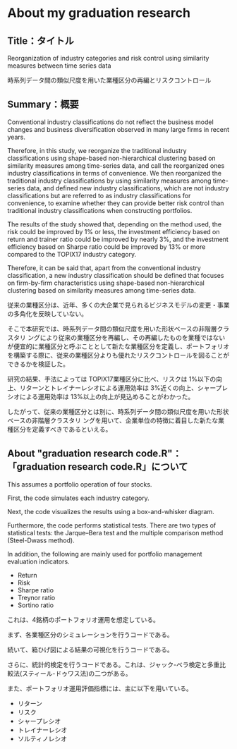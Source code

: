 # About my graduation research

## Title：タイトル
Reorganization of industry categories and risk control using similarity measures between time series data

時系列データ間の類似尺度を用いた業種区分の再編とリスクコントロール

## Summary：概要
Conventional industry classifications do not reflect the business model changes and business diversification observed in many large firms in recent years.

Therefore, in this study, we reorganize the traditional industry classifications using shape-based non-hierarchical clustering based on similarity measures among time-series data, and call the reorganized ones industry classifications in terms of convenience. We then reorganized the traditional industry classifications by using similarity measures among time-series data, and defined new industry classifications, which are not industry classifications but are referred to as industry classifications for convenience, to examine whether they can provide better risk control than traditional industry classifications when constructing portfolios.

The results of the study showed that, depending on the method used, the risk could be improved by 1% or less, the investment efficiency based on return and trainer ratio could be improved by nearly 3%, and the investment efficiency based on Sharpe ratio could be improved by 13% or more compared to the TOPIX17 industry category.

Therefore, it can be said that, apart from the conventional industry classification, a new industry classification should be defined that focuses on firm-by-firm characteristics using shape-based non-hierarchical clustering based on similarity measures among time-series data.

従来の業種区分は、近年、多くの大企業で見られるビジネスモデルの変更・事業の多角化を反映していない。

そこで本研究では、時系列データ間の類似尺度を用いた形状ベースの非階層クラスタリ ングにより従来の業種区分を再編し、その再編したものを業種ではないが便宜的に業種区分と呼ぶこととして新たな業種区分を定義し、ポートフォリオを構築する際に、従来の業種区分よりも優れたリスクコントロールを図ることができるかを検証した。

研究の結果、手法によっては TOPIX17業種区分に比べ、リスクは 1%以下の向上、リターンとトレイナーレシオによる運用効率は 3%近くの向上、シャープレシオによる運用効率は 13%以上の向上が見込めることがわかった。

したがって、従来の業種区分とは別に、時系列データ間の類似尺度を用いた形状ベースの非階層クラスタリ ングを用いて、企業単位の特徴に着目した新たな業種区分を定義すべきであるといえる。

## About "graduation research code.R"：「graduation research code.R」について

This assumes a portfolio operation of four stocks.

First, the code simulates each industry category.

Next, the code visualizes the results using a box-and-whisker diagram.

Furthermore, the code performs statistical tests. There are two types of statistical tests: the Jarque–Bera test and the multiple comparison method (Steel-Dwass method).

In addition, the following are mainly used for portfolio management evaluation indicators.

- Return
- Risk
- Sharpe ratio
- Treynor ratio
- Sortino ratio

これは、4銘柄のポートフォリオ運用を想定している。

まず、各業種区分のシミュレーションを行うコードである。

続いて、箱ひげ図による結果の可視化を行うコードである。

さらに、統計的検定を行うコードである。これは、ジャック-ベラ検定と多重比較法(スティール-ドゥワス法)の二つがある。

また、ポートフォリオ運用評価指標には、主に以下を用いている。
- リターン
- リスク
- シャープレシオ
- トレイナーレシオ
- ソルティノレシオ

